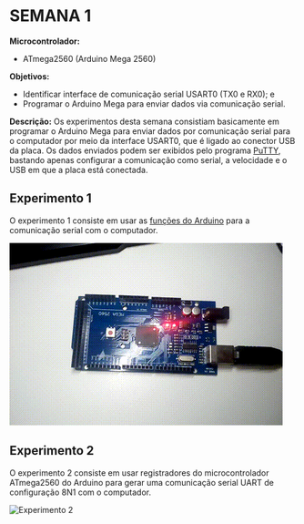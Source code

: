 # SEMANA 1

**Microcontrolador:**
- ATmega2560 (Arduino Mega 2560)

**Objetivos:**
- Identificar interface de comunicação serial USART0 (TX0 e RX0); e
- Programar o Arduino Mega para enviar dados via comunicação serial.

**Descrição:**
Os experimentos desta semana consistiam basicamente em programar o Arduino Mega para enviar dados por comunicação serial para o computador por meio da interface USART0, que é ligado ao conector USB da placa. Os dados enviados podem ser exibidos pelo programa [PuTTY](https://www.putty.org/), bastando apenas configurar a comunicação como serial, a velocidade e o USB em que a placa está conectada.


## Experimento 1

O experimento 1 consiste em usar as [funções do Arduino]("https://www.arduino.cc/reference/en/language/functions/communication/serial/") para a comunicação serial com o computador.

![Experimento 1](./../../image/Semana1/experimento1.gif)


## Experimento 2

O experimento 2 consiste em usar registradores do microcontrolador ATmega2560 do Arduino para gerar uma comunicação serial UART de configuração 8N1 com o computador.

![Experimento 2](./../../image/Semana1/experimento2.gif)